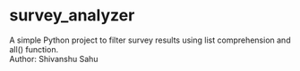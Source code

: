 # survey_analyzer
A simple Python project to filter survey results using list comprehension and all() function.
<br>
Author: Shivanshu Sahu
